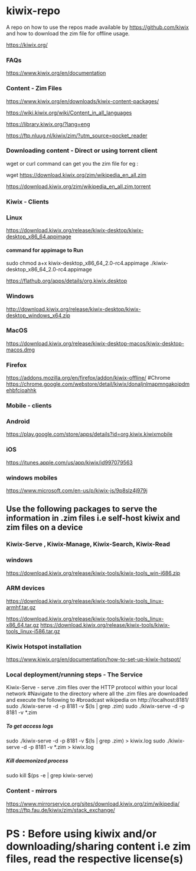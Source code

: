 # kiwix-repo
A repo on how to use the repos made available by https://github.com/kiwix and how to download the zim file for offline usage.

https://kiwix.org/


### FAQs
https://www.kiwix.org/en/documentation

### Content - Zim Files
https://www.kiwix.org/en/downloads/kiwix-content-packages/

https://wiki.kiwix.org/wiki/Content_in_all_languages

https://library.kiwix.org/?lang=eng

https://ftp.nluug.nl/kiwix/zim/?utm_source=pocket_reader

### Downloading content - Direct or using torrent client
wget or curl command can get you the zim file for eg :

wget https://download.kiwix.org/zim/wikipedia_en_all.zim

https://download.kiwix.org/zim/wikipedia_en_all.zim.torrent


### Kiwix - Clients
### Linux
https://download.kiwix.org/release/kiwix-desktop/kiwix-desktop_x86_64.appimage 
#### command for appimage to Run 
sudo chmod a+x kiwix-desktop_x86_64_2.0-rc4.appimage
./kiwix-desktop_x86_64_2.0-rc4.appimage

https://flathub.org/apps/details/org.kiwix.desktop


### Windows
http://download.kiwix.org/release/kiwix-desktop/kiwix-desktop_windows_x64.zip

### MacOS
https://download.kiwix.org/release/kiwix-desktop-macos/kiwix-desktop-macos.dmg

### Firefox
https://addons.mozilla.org/en/firefox/addon/kiwix-offline/
#Chrome
https://chrome.google.com/webstore/detail/kiwix/donaljnlmapmngakoipdmehbfcioahhk

### Mobile - clients
### Android
https://play.google.com/store/apps/details?id=org.kiwix.kiwixmobile

### iOS
https://itunes.apple.com/us/app/kiwix/id997079563

### windows mobiles
https://www.microsoft.com/en-us/p/kiwix-js/9p8slz4j979j



## Use the following packages to serve the information in .zim files i.e self-host kiwix and zim files on a device

### Kiwix-Serve , Kiwix-Manage, Kiwix-Search, Kiwix-Read
### windows
https://download.kiwix.org/release/kiwix-tools/kiwix-tools_win-i686.zip

### ARM devices
https://download.kiwix.org/release/kiwix-tools/kiwix-tools_linux-armhf.tar.gz

https://download.kiwix.org/release/kiwix-tools/kiwix-tools_linux-x86_64.tar.gz
https://download.kiwix.org/release/kiwix-tools/kiwix-tools_linux-i586.tar.gz

### Kiwix Hotspot installation
https://www.kiwix.org/en/documentation/how-to-set-up-kiwix-hotspot/

### Local deployment/running steps - The Service
Kiwix-Serve - serve .zim files over the HTTP protocol within your local network
#Navigate to the directory where all the .zim files are downloaded and execute the following to 
#broadcast wikipedia on http://localhost:8181/
sudo ./kiwix-serve -d -p 8181 -v $(ls | grep .zim)
sudo ./kiwix-serve -d -p 8181 -v *.zim

##### To get access logs
sudo ./kiwix-serve -d -p 8181 -v $(ls | grep .zim) > kiwix.log
sudo ./kiwix-serve -d -p 8181 -v *.zim > kiwix.log

##### Kill daemonized process
sudo kill $(ps -e | grep kiwix-serve)



###  Content - mirrors
https://www.mirrorservice.org/sites/download.kiwix.org/zim/wikipedia/
https://ftp.fau.de/kiwix/zim/stack_exchange/

# PS : Before using kiwix and/or downloading/sharing content i.e zim files, read the respective license(s)